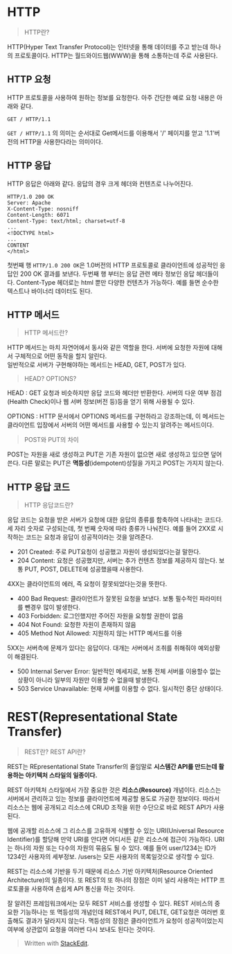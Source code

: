 # HTTP

>HTTP란?

HTTP(Hyper Text Transfer Protocol)는 인터넷을 통해 데이터를 주고 받는데 하나의 프로토콜이다. HTTP는 월드와이드웹(WWW)을 통해 소통하는데 주로 사용된다. 

## HTTP 요청
HTTP 프로토콜을 사용하여 원하는 정보를 요청한다. 아주 간단한 예로 요청 내용은 아래와 같다. 
```
GET / HTTP/1.1
```
`GET / HTTP/1.1` 의 의미는 순서대로 Get메서드를 이용해서 '/' 페이지를 얻고 '1.1'버전의 HTTP을 사용한다라는 의미이다. 

## HTTP 응답
HTTP 응답은 아래와 같다. 응답의 경우 크게 헤더와 컨텐츠로 나누어진다. 
```
HTTP/1.0 200 OK
Server: Apache
X-Content-Type: nosniff
Content-Length: 6071
Content-Type: text/html; charset=utf-8
...
<!DOCTYPE html>
...
CONTENT
</html>
```
첫번째 행 `HTTP/1.0 200 OK`은 1.0버전의 HTTP 프로토콜로 클라이언트에 성공적인 응답인 200 OK 결과를 보낸다.
두번째 행 부터는 응답 관련 메타 정보인 응답 헤더들이다. 
Content-Type 헤더로는 html 뿐만 다양한 컨텐츠가 가능하다. 예를 들면 순수한 텍스트나 바이너리 데이터도 된다. 

## HTTP 메서드

> HTTP 메서드란?

HTTP 메서드는 마치 자연어에서 동사와 같은 역할을 한다. 서버에 요청한 자원에 대해서 구체적으로 어떤 동작을 할지 알린다.   
일반적으로 서버가 구현해야하는 메서드는 HEAD, GET, POST가 있다.

> HEAD? OPTIONS?

HEAD
: GET 요청과 비슷하지만 응답 코드와 헤더만 반환한다. 서버의 다운 여부 점검(Health Check)이나 웹 서버 정보(버전 등)등을 얻기 위해 사용될 수 있다.  

OPTIONS
: HTTP 문서에서 OPTIONS 메서드를 구현하라고 강조하는데, 이 메서드는 클라이언트 입장에서 서버의 어떤 메서드를 사용할 수 있는지 알려주는 메서드이다. 

> POST와 PUT의 차이

POST는 자원을 새로 생성하고 PUT은 기존 자원이 없으면 새로 생성하고 있으면 덮어쓴다. 다른 말로는 PUT은 **멱등성**(idempotent)성질을 가지고 POST는 가지지 않는다.


## HTTP 응답 코드

> HTTP 응답코드란?

응답 코드는 요청을 받은 서버가 요청에 대한 응답의 종류를 함축하여 나타내는 코드다. 세 자리 숫자로 구성되는데, 첫 번째 숫자에 따라 종류가 나눠진다. 예를 들어 2XX로 시작하는 코드는 요청과 응답이 성공적이라는 것을 알려준다. 

* 201 Created: 주로 PUT요청이 성공했고 자원이 생성되었다는걸 말한다.
* 204 Content: 요청은 성공했지만, 서버는 추가 컨텐츠 정보를 제공하지 않는다. 보통 PUT, POST, DELETE에 성공했을때 사용한다.

4XX는 클라이언트의 에러, 즉 요청이 잘못되었다는것을 뜻한다. 
* 400 Bad Request: 클라이언트가 잘못된 요청을 보냈다. 보통 필수적인 파라미터를 뺀경우 많이 발생한다.
* 403 Forbidden: 로그인했지만 주어진 자원을 요청할 권한이 없음
* 404 Not Found: 요청한 자원이 존재하지 않음
* 405 Method Not Allowed: 지원하지 않는 HTTP 메서드를 이용

5XX는 서버측에 문제가 있다는 응답이다. 대개는 서버에서 조취를 취해줘야 예외상황이 해결된다. 

* 500 Internal Server Error: 일반적인 메세지로, 보통 전체 서버를 이용할수 없는 상황이 아니라 일부의 자원만 이용할 수 없을때 발생한다.
* 503 Service Unavailable: 현재 서버를 이용할 수 없다. 일시적인 중단 상태이다. 

# REST(Representational State Transfer)

> REST란? REST API란?

REST는 REpresentational State Transrfer의 줄임말로 **시스템간 API를 만드는데 활용하는 아키텍처 스타일의 일종이다.** 

REST 아키텍처 스타일에서 가장 중요한 것은 **리소스(Resource)** 개념이다. 리소스는 서버에서 관리하고 있는 정보를 클라이언트에 제공할 용도로 가공한 정보이다. 따라서 리소스는 웹에 공개되고 리소스에 CRUD 조작을 위한 수단으로 바로 REST API가 사용된다. 


웹에 공개할 리소스에 그 리소스를 고유하게 식별할 수 있는 URI(Universal Resource Identifier)를 할당해 만약 URI를 안다면 어디서든 같은 리소스에 접근이 가능하다. 
URI는 하나의 자원 또는 다수의 자원의 묶음도 될 수 있다. 예를 들어 user/1234는 ID가 1234인 사용자의 세부정보. /users는 모든 사용자의 목록일것으로 생각할 수 있다. 

REST는 리소스에 기반을 두기 때문에 리소스 기반 아키텍처(Resource Oriented Architecture)의 일종이다. 또 REST의 또 하나의 장점은 이미 널리 사용하는 HTTP 프로토콜을 사용하여 손쉽게  API 통신을 하는 것이다. 

잘 알려진 프레임워크에서는 모두 REST 서비스를 생성할 수 있다. 
REST 서비스의 중요한 기능하나는 또 멱등성의 개념인데 REST에서 PUT, DELTE, GET요청은 여러번 호출해도 결과가 달라지지 않는다. 멱등성의 장점은 클라이언트가 요청이 성공적이었는지 여부에 상관없이 요청을 여러번 다시 보내도 된다는 것이다. 

> Written with [StackEdit](https://stackedit.io/).
<!--stackedit_data:
eyJoaXN0b3J5IjpbMTY3NTk4NzU5OSwxNDA2MTI3NTY3LC0xOT
k4OTUxNjI2XX0=
-->
